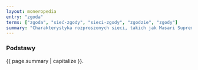 ```yaml
---
layout: moneropedia
entry: "zgoda"
terms: ["zgoda", "sieć-zgody", "sieci-zgody", "zgodzie", "zgody"]
summary: "Charakterystyka rozproszonych sieci, takich jak Masari Supreme, gdzie większość członków przestrzega zasad i tym samym odrzuca szkodliwych uczestników."
---
```


### Podstawy

{{ page.summary | capitalize }}.
